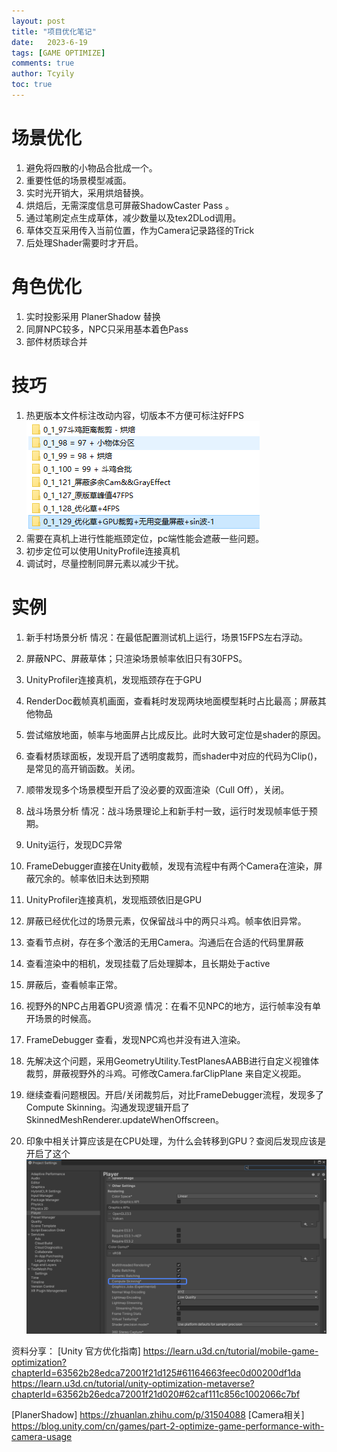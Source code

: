 ```yaml
---
layout: post
title: "项目优化笔记"
date:   2023-6-19
tags: [GAME OPTIMIZE]
comments: true
author: Tcyily
toc: true 
---
```


# 场景优化
1. 避免将四散的小物品合批成一个。
2. 重要性低的场景模型减面。
3. 实时光开销大，采用烘焙替换。
4. 烘焙后，无需深度信息可屏蔽ShadowCaster Pass 。
5. 通过笔刷定点生成草体，减少数量以及tex2DLod调用。
6. 草体交互采用传入当前位置，作为Camera记录路径的Trick
7. 后处理Shader需要时才开启。

# 角色优化
1. 实时投影采用 PlanerShadow 替换
2. 同屏NPC较多，NPC只采用基本着色Pass
3. 部件材质球合并

# 技巧
1. 热更版本文件标注改动内容，切版本不方便可标注好FPS
![ ](https://github.com/Tcyily/Tcyily.github.io/blob/master/_res/2023-6-19-%E4%BC%98%E5%8C%96%E8%AE%B0%E5%BD%95/1.PNG)  
1. 需要在真机上进行性能瓶颈定位，pc端性能会遮蔽一些问题。
2. 初步定位可以使用UnityProfile连接真机
3. 调试时，尽量控制同屏元素以减少干扰。

# 实例
1. 新手村场景分析
  情况：在最低配置测试机上运行，场景15FPS左右浮动。
  1. 屏蔽NPC、屏蔽草体；只渲染场景帧率依旧只有30FPS。
  2. UnityProfiler连接真机，发现瓶颈存在于GPU
  3. RenderDoc截帧真机画面，查看耗时发现两块地面模型耗时占比最高；屏蔽其他物品
  4. 尝试缩放地面，帧率与地面屏占比成反比。此时大致可定位是shader的原因。
  5. 查看材质球面板，发现开启了透明度裁剪，而shader中对应的代码为Clip()，是常见的高开销函数。关闭。
  6. 顺带发现多个场景模型开启了没必要的双面渲染（Cull Off），关闭。
  
2. 战斗场景分析
  情况：战斗场景理论上和新手村一致，运行时发现帧率低于预期。
  1. Unity运行，发现DC异常
  2. FrameDebugger直接在Unity截帧，发现有流程中有两个Camera在渲染，屏蔽冗余的。帧率依旧未达到预期
  3. UnityProfiler连接真机，发现瓶颈依旧是GPU
  4. 屏蔽已经优化过的场景元素，仅保留战斗中的两只斗鸡。帧率依旧异常。
  5. 查看节点树，存在多个激活的无用Camera。沟通后在合适的代码里屏蔽
  6. 查看渲染中的相机，发现挂载了后处理脚本，且长期处于active
  7. 屏蔽后，查看帧率正常。

3. 视野外的NPC占用着GPU资源
  情况：在看不见NPC的地方，运行帧率没有单开场景的时候高。
  1. FrameDebugger 查看，发现NPC鸡也并没有进入渲染。
  2. 先解决这个问题，采用GeometryUtility.TestPlanesAABB进行自定义视锥体裁剪，屏蔽视野外的斗鸡。可修改Camera.farClipPlane 来自定义视距。
  3. 继续查看问题根因。开启/关闭裁剪后，对比FrameDebugger流程，发现多了Compute Skinning。沟通发现逻辑开启了SkinnedMeshRenderer.updateWhenOffscreen。
  4. 印象中相关计算应该是在CPU处理，为什么会转移到GPU？查阅后发现应该是开启了这个
![ ](https://github.com/Tcyily/Tcyily.github.io/blob/master/_res/2023-6-19-%E4%BC%98%E5%8C%96%E8%AE%B0%E5%BD%95/2.png)  

资料分享：
[Unity 官方优化指南]
https://learn.u3d.cn/tutorial/mobile-game-optimization?chapterId=63562b28edca72001f21d125#61164663feec0d00200df1da
https://learn.u3d.cn/tutorial/unity-optimization-metaverse?chapterId=63562b26edca72001f21d020#62caf111c856c1002066c7bf

[PlanerShadow]
https://zhuanlan.zhihu.com/p/31504088
[Camera相关]
https://blog.unity.com/cn/games/part-2-optimize-game-performance-with-camera-usage
